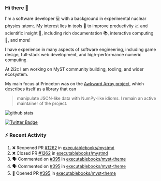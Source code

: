 ### Hi there 👋 

I'm a software developer 💻 with a background in experimental nuclear physics :atom:. My interest lies in tools :wrench: to improve productivity :chart_with_upwards_trend: and scientific insight :telescope:, including rich documentation 📚, interactive computing 🧮, and more! 

I have experience in many aspects of software engineering, including game design, full-stack web development, and high-performance numeric computing. 

At 2i2c I am working on MyST community building, tooling, and wider ecosystem. 

My main focus at Princeton was on the [Awkward Array project](awkward-array.org/), which describes itself as a library that can 
> manipulate JSON-like data with NumPy-like idioms. I remain an active maintainer of the project. 

![github stats](https://github-readme-stats.vercel.app/api?username=agoose77&show_icons=true&hide_rank=true&hide_title=true&bg_color=30,e76445,904e95&text_color=efe3ec&icon_color=efe3ec)
<!--
**agoose77/agoose77** is a ✨ _special_ ✨ repository because its `README.md` (this file) appears on your GitHub profile.

Here are some ideas to get you started:

- 🔭 I’m currently working on ...
- 🌱 I’m currently learning ...
- 👯 I’m looking to collaborate on ...
- 🤔 I’m looking for help with ...
- 💬 Ask me about ...
- 📫 How to reach me: ...
- 😄 Pronouns: ...
- ⚡ Fun fact: ...
-->

[![Twitter Badge](https://img.shields.io/twitter/follow/agoose77?style=flat-square&logo=Twitter&logoColor=white&color=cornflowerblue)](https://twitter.com/agoose77)

### :zap: Recent Activity

<!--START_SECTION:activity-->
1. ❌ Reopened PR [#1262](https://github.com/executablebooks/mystmd/pull/1262) in [executablebooks/mystmd](https://github.com/executablebooks/mystmd)
2. ❌ Closed PR [#1262](https://github.com/executablebooks/mystmd/pull/1262) in [executablebooks/mystmd](https://github.com/executablebooks/mystmd)
3. 🗣 Commented on [#395](https://github.com/executablebooks/myst-theme/pull/395#issuecomment-2142678817) in [executablebooks/myst-theme](https://github.com/executablebooks/myst-theme)
4. 🗣 Commented on [#395](https://github.com/executablebooks/myst-theme/pull/395#issuecomment-2142551637) in [executablebooks/myst-theme](https://github.com/executablebooks/myst-theme)
5. 💪 Opened PR [#395](https://github.com/executablebooks/myst-theme/pull/395) in [executablebooks/myst-theme](https://github.com/executablebooks/myst-theme)
<!--END_SECTION:activity-->
